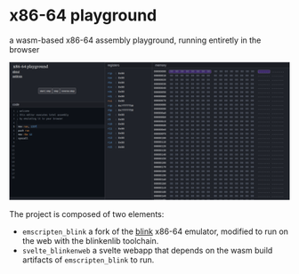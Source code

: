# x86-64 playground

a wasm-based x86-64 assembly playground, running entiretly in the browser

<img src="./docs/preview.png" />

The project is composed of two elements:
- `emscripten_blink` a fork of the [blink](https://github.com/jart/blink/) x86-64 emulator, modified to run on the web with the blinkenlib toolchain.
- `svelte_blinkenweb` a svelte webapp that depends on the wasm build artifacts of `emscripten_blink` to run.
